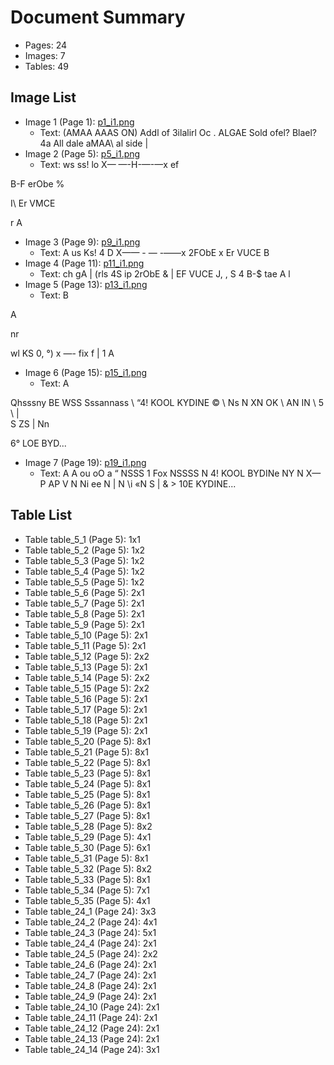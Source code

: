 # Document Summary

- Pages: 24
- Images: 7
- Tables: 49

## Image List

- Image 1 (Page 1): [p1_i1.png](pdf_images/p1_i1.png)
  - Text: (AMAA AAAS ON)
Addl of 3ilalirl
Oc .
ALGAE Sold ofel? Blael? 4a All dale
aMAA\ al side |
- Image 2 (Page 5): [p5_i1.png](pdf_images/p5_i1.png)
  - Text: ws
ss!
lo
X— —-H-—-—x
ef

B-F erObe %

I\ Er VMCE

r A
- Image 3 (Page 9): [p9_i1.png](pdf_images/p9_i1.png)
  - Text: A
us
Ks!
4
D X—— - — -——x
2FObE x
Er VUCE
B
- Image 4 (Page 11): [p11_i1.png](pdf_images/p11_i1.png)
  - Text: ch gA |
(rls
4S
ip 2rObE &
| EF VUCE
J, ,
S
4 B-$
tae
A l
- Image 5 (Page 13): [p13_i1.png](pdf_images/p13_i1.png)
  - Text: B

A

nr

wl KS
0,
°) x —- fix
f
| 1
A
- Image 6 (Page 15): [p15_i1.png](pdf_images/p15_i1.png)
  - Text: A

Qhsssny BE WSS Sssannass
\ “4! KOOL KYDINE © \ Ns
N XN OK
\ AN IN
\ 5 \ | \
S ZS | Nn

6° LOE BYD...
- Image 7 (Page 19): [p19_i1.png](pdf_images/p19_i1.png)
  - Text: A A
ou oO
a “
NSSS 1 Fox NSSSS
N 4! KOOL BYDINe NY
N X—P AP
V N Ni ee
N | N
\i «N
S |
& > 10E KYDINE...

## Table List

- Table table_5_1 (Page 5): 1x1
- Table table_5_2 (Page 5): 1x2
- Table table_5_3 (Page 5): 1x2
- Table table_5_4 (Page 5): 1x2
- Table table_5_5 (Page 5): 1x2
- Table table_5_6 (Page 5): 2x1
- Table table_5_7 (Page 5): 2x1
- Table table_5_8 (Page 5): 2x1
- Table table_5_9 (Page 5): 2x1
- Table table_5_10 (Page 5): 2x1
- Table table_5_11 (Page 5): 2x1
- Table table_5_12 (Page 5): 2x2
- Table table_5_13 (Page 5): 2x1
- Table table_5_14 (Page 5): 2x2
- Table table_5_15 (Page 5): 2x2
- Table table_5_16 (Page 5): 2x1
- Table table_5_17 (Page 5): 2x1
- Table table_5_18 (Page 5): 2x1
- Table table_5_19 (Page 5): 2x1
- Table table_5_20 (Page 5): 8x1
- Table table_5_21 (Page 5): 8x1
- Table table_5_22 (Page 5): 8x1
- Table table_5_23 (Page 5): 8x1
- Table table_5_24 (Page 5): 8x1
- Table table_5_25 (Page 5): 8x1
- Table table_5_26 (Page 5): 8x1
- Table table_5_27 (Page 5): 8x1
- Table table_5_28 (Page 5): 8x2
- Table table_5_29 (Page 5): 4x1
- Table table_5_30 (Page 5): 6x1
- Table table_5_31 (Page 5): 8x1
- Table table_5_32 (Page 5): 8x2
- Table table_5_33 (Page 5): 8x1
- Table table_5_34 (Page 5): 7x1
- Table table_5_35 (Page 5): 4x1
- Table table_24_1 (Page 24): 3x3
- Table table_24_2 (Page 24): 4x1
- Table table_24_3 (Page 24): 5x1
- Table table_24_4 (Page 24): 2x1
- Table table_24_5 (Page 24): 2x2
- Table table_24_6 (Page 24): 2x1
- Table table_24_7 (Page 24): 2x1
- Table table_24_8 (Page 24): 2x1
- Table table_24_9 (Page 24): 2x1
- Table table_24_10 (Page 24): 2x1
- Table table_24_11 (Page 24): 2x1
- Table table_24_12 (Page 24): 2x1
- Table table_24_13 (Page 24): 2x1
- Table table_24_14 (Page 24): 3x1
